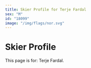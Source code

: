 ```yaml
---
title: Skier Profile for Terje Fardal
sex: "M"
id: "18099"
image: "/img/flags/nor.svg" 
---
```


# Skier Profile

This page is for: Terje Fardal.
    